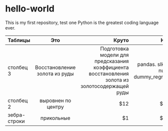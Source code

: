 # hello-world
This is my first repository, test one
Python is the greatest coding language ever.



| Таблицы       | Это                | Круто |  Круто |
| ------------- |:------------------:| ---:|  ----:|
| столбец 3     | Восстановление золота из руды |Подготовка модели для предсказания коэффициента восстановления золота из золотосодержащей руды| pandas. slkearn, numpy, dummy_regressor |
| столбец 2     | выровнен по центру |   $12 | $1600 |
| зебра-строки  | прикольные         |    $1 | $1600 |
